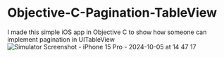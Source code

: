 # Objective-C-Pagination-TableView
I made this simple iOS app in Objective C  to show how someone can implement pagination in UITableView
![Simulator Screenshot - iPhone 15 Pro - 2024-10-05 at 14 47 17](https://github.com/user-attachments/assets/ebb005cc-02ee-4562-b514-3d83aee7fcfb)
